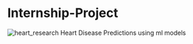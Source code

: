 # Internship-Project
![heart_research](https://user-images.githubusercontent.com/91598274/198321510-4fbc16d8-5f61-4032-a9ed-58347d400740.jpg)
Heart Disease Predictions using ml models


